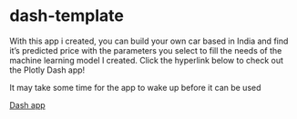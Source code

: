 # dash-template

With this app i created, you can build your own car based in India and find it’s predicted price with the parameters you select to fill the needs of the machine learning model I created. Click the hyperlink below to check out the Plotly Dash app!

It may take some time for the app to wake up before it can be used

[Dash app](https://pacific-cove-84332.herokuapp.com/)
